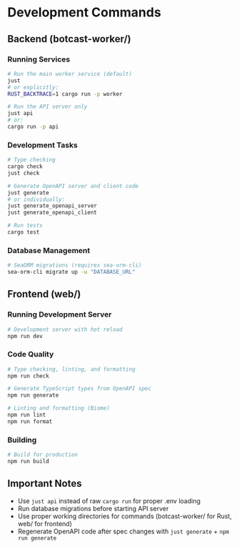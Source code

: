 # Development Commands

## Backend (botcast-worker/)

### Running Services
```bash
# Run the main worker service (default)
just
# or explicitly:
RUST_BACKTRACE=1 cargo run -p worker

# Run the API server only
just api
# or:
cargo run -p api
```

### Development Tasks
```bash
# Type checking
cargo check
just check

# Generate OpenAPI server and client code
just generate
# or individually:
just generate_openapi_server
just generate_openapi_client

# Run tests
cargo test
```

### Database Management
```bash
# SeaORM migrations (requires sea-orm-cli)
sea-orm-cli migrate up -u "DATABASE_URL"
```

## Frontend (web/)

### Running Development Server
```bash
# Development server with hot reload
npm run dev
```

### Code Quality
```bash
# Type checking, linting, and formatting
npm run check

# Generate TypeScript types from OpenAPI spec
npm run generate

# Linting and formatting (Biome)
npm run lint
npm run format
```

### Building
```bash
# Build for production
npm run build
```

## Important Notes
- Use `just api` instead of raw `cargo run` for proper .env loading
- Run database migrations before starting API server
- Use proper working directories for commands (botcast-worker/ for Rust, web/ for frontend)
- Regenerate OpenAPI code after spec changes with `just generate` + `npm run generate`